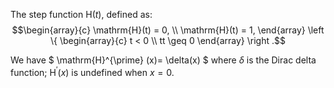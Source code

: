 The step function $\mathrm{H}(t)$, defined as: $$\begin{array}{c} 
  \mathrm{H}(t) = 0, \\
  \mathrm{H}(t) = 1, 
\end{array}
\left \{ 
\begin{array}{c} 
  t < 0 \\
  tt \geq 0 
\end{array}
\right .$$

We have $ \mathrm{H}^{\prime} (x)= \delta(x) $ where $\delta$ is the
Dirac delta function; $\mathrm{H}^{\prime}(x)$ is undefined when $x=0$.
